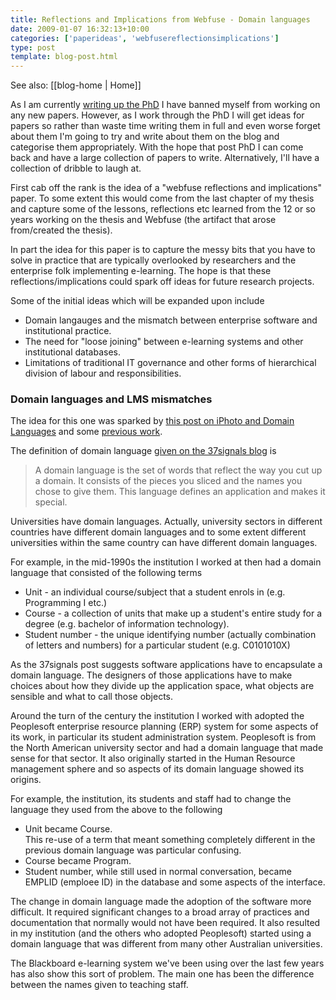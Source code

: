 ```yaml
---
title: Reflections and Implications from Webfuse - Domain languages
date: 2009-01-07 16:32:13+10:00
categories: ['paperideas', 'webfusereflectionsimplications']
type: post
template: blog-post.html
---
```


See also: [[blog-home | Home]]

As I am currently [writing up the PhD](/blog2/research/phd-thesis/) I have banned myself from working on any new papers. However, as I work through the PhD I will get ideas for papers so rather than waste time writing them in full and even worse forget about them I'm going to try and write about them on the blog and categorise them appropriately. With the hope that post PhD I can come back and have a large collection of papers to write. Alternatively, I'll have a collection of dribble to laugh at.

First cab off the rank is the idea of a "webfuse reflections and implications" paper. To some extent this would come from the last chapter of my thesis and capture some of the lessons, reflections etc learned from the 12 or so years working on the thesis and Webfuse (the artifact that arose from/created the thesis).

In part the idea for this paper is to capture the messy bits that you have to solve in practice that are typically overlooked by researchers and the enterprise folk implementing e-learning. The hope is that these reflections/implications could spark off ideas for future research projects.

Some of the initial ideas which will be expanded upon include

- Domain langauges and the mismatch between enterprise software and institutional practice.
- The need for "loose joining" between e-learning systems and other institutional databases.
- Limitations of traditional IT governance and other forms of hierarchical division of labour and responsibilities.

### Domain languages and LMS mismatches

The idea for this one was sparked by [this post on iPhoto and Domain Languages](http://www.37signals.com/svn/posts/1507-iphoto-09-and-domain-language) and some [previous work](/blog2/publications/how-to-live-with-erp-systems-and-thrive/).

The definition of domain language [given on the 37signals blog](http://www.37signals.com/svn/posts/1507-iphoto-09-and-domain-language) is

> A domain language is the set of words that reflect the way you cut up a domain. It consists of the pieces you sliced and the names you chose to give them. This language defines an application and makes it special.

Universities have domain languages. Actually, university sectors in different countries have different domain languages and to some extent different universities within the same country can have different domain languages.

For example, in the mid-1990s the institution I worked at then had a domain language that consisted of the following terms

- Unit - an individual course/subject that a student enrols in (e.g. Programming I etc.)
- Course - a collection of units that make up a student's entire study for a degree (e.g. bachelor of information technology).
- Student number - the unique identifying number (actually combination of letters and numbers) for a particular student (e.g. C0101010X)

As the 37signals post suggests software applications have to encapsulate a domain language. The designers of those applications have to make choices about how they divide up the application space, what objects are sensible and what to call those objects.

Around the turn of the century the institution I worked with adopted the Peoplesoft enterprise resource planning (ERP) system for some aspects of its work, in particular its student administration system. Peoplesoft is from the North American university sector and had a domain language that made sense for that sector. It also originally started in the Human Resource management sphere and so aspects of its domain language showed its origins.

For example, the institution, its students and staff had to change the language they used from the above to the following

- Unit became Course.  
    This re-use of a term that meant something completely different in the previous domain language was particular confusing.
- Course became Program.
- Student number, while still used in normal conversation, became EMPLID (emploee ID) in the database and some aspects of the interface.

The change in domain language made the adoption of the software more difficult. It required significant changes to a broad array of practices and documentation that normally would not have been required. It also resulted in my institution (and the others who adopted Peoplesoft) started using a domain language that was different from many other Australian universities.

The Blackboard e-learning system we've been using over the last few years has also show this sort of problem. The main one has been the difference between the names given to teaching staff.